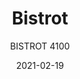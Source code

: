 ---
designer: "Pedrali R&D"
description: "The%20expressive%20and%20structural%20strenght%20of%20the%20cast-iron%20gives%20life%20to%20the%20Bistrot%20table%20collection%2C%20solid%20and%20timeless.%20Table%20with%20three%20legs%20and%20sand-blasted%20cast-iron%20column.%20Available%20with%20round%20tops%20of%20different%20sizes%20%28max%20%D8600%20mm%29%20and%20finishes."
image_primary: "img/Bistrot_4100_01_zoom.jpg"
image_secondary: "img/Bistrot_4100_02_zoom.jpg"
manufacturer: "Pedrali"
href: "https://www.pedrali.it/en/products/catalog/Table-BISTROT-4100/"
subtitle: "BISTROT 4100"
tags: 
  - "Pedrali"
  - "Central Base Tables"
title: "Bistrot"
category: "Central Base Tables"
slug: "/manufacturers/pedrali/central-base-tables/pedrali-r-d-bistrot"
date: "2021-02-19"
---
